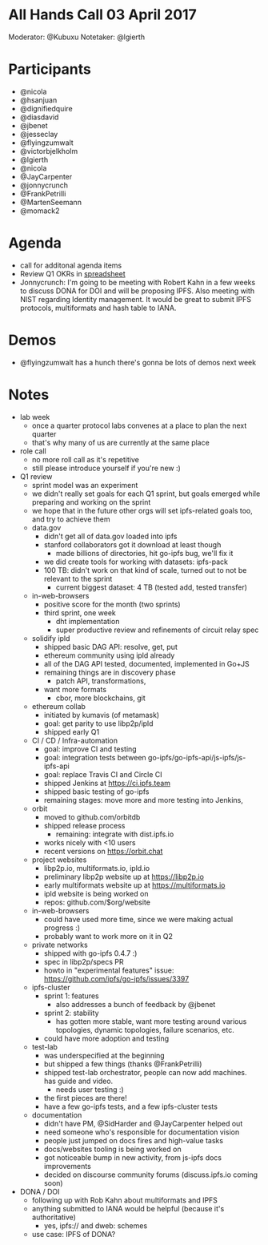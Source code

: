 All Hands Call 03 April 2017
========

Moderator: @Kubuxu
Notetaker: @lgierth

# Participants

- @nicola
- @hsanjuan
- @dignifiedquire
- @diasdavid
- @jbenet
- @jesseclay
- @flyingzumwalt
- @victorbjelkholm
- @lgierth
- @nicola
- @JayCarpenter
- @jonnycrunch
- @FrankPetrilli
- @MartenSeemann
- @momack2

# Agenda

* call for additonal agenda items
* Review Q1 OKRs in [spreadsheet](https://docs.google.com/spreadsheets/d/1oFoWvu8ZSBaJqOjKLDwsoGjsKZTXbI2W33j8IjJBJH8/edit#gid=0)
* Jonnycrunch: I'm going to be meeting with Robert Kahn in a few weeks to discuss DONA for DOI and will be proposing IPFS.  Also meeting with NIST regarding Identity management. It would be great to submit IPFS protocols, multiformats and hash table to IANA. 

# Demos

* @flyingzumwalt has a hunch there's gonna be lots of demos next week

# Notes

- lab week
    - once a quarter protocol labs convenes at a place to plan the next quarter
    - that's why many of us are currently at the same place
- role call
    - no more roll call as it's repetitive
    - still please introduce yourself if you're new :)
- Q1 review
    - sprint model was an experiment
    - we didn't really set goals for each Q1 sprint, but goals emerged while preparing and working on the sprint
    - we hope that in the future other orgs will set ipfs-related goals too, and try to achieve them
    - data.gov
        - didn't get all of data.gov loaded into ipfs
        - stanford collaborators got it download at least though
            - made billions of directories, hit go-ipfs bug, we'll fix it
        - we did create tools for working with datasets: ipfs-pack
        - 100 TB: didn't work on that kind of scale, turned out to not be relevant to the sprint
            - current biggest dataset: 4 TB (tested add, tested transfer)
    - in-web-browsers
        - positive score for the month (two sprints)
        - third sprint, one week
            - dht implementation
            - super productive review and refinements of circuit relay spec
    - solidify ipld
        - shipped basic DAG API: resolve, get, put
        - ethereum community using ipld already
        - all of the DAG API tested, documented, implemented in Go+JS
        - remaining things are in discovery phase
            - patch API, transformations, 
        - want more formats
            - cbor, more blockchains, git
    - ethereum collab
        - initiated by kumavis (of metamask)
        - goal: get parity to use libp2p/ipld
        - shipped early Q1
    - CI / CD / Infra-automation
        - goal: improve CI and testing
        - goal: integration tests between go-ipfs/go-ipfs-api/js-ipfs/js-ipfs-api
        - goal: replace Travis CI and Circle CI
        - shipped Jenkins at https://ci.ipfs.team
        - shipped basic testing of go-ipfs
        - remaining stages: move more and more testing into Jenkins, 
    - orbit
        - moved to github.com/orbitdb
        - shipped release process
            - remaining: integrate with dist.ipfs.io
        - works nicely with <10 users
        - recent versions on https://orbit.chat
    - project websites
        - libp2p.io, multiformats.io, ipld.io
        - preliminary libp2p website up at https://libp2p.io
        - early multiformats website up at https://multiformats.io 
        - ipld website is being worked on
        - repos: github.com/$org/website
    - in-web-browsers
        - could have used more time, since we were making actual progress :)
        - probably want to work more on it in Q2
    - private networks
        - shipped with go-ipfs 0.4.7 :)
        - spec in libp2p/specs PR
        - howto in "experimental features" issue: https://github.com/ipfs/go-ipfs/issues/3397
    - ipfs-cluster
        - sprint 1: features
            - also addresses a bunch of feedback by @jbenet
        - sprint 2: stability
            - has gotten more stable, want more testing around various topologies, dynamic topologies, failure scenarios, etc.
        - could have more adoption and testing
    - test-lab
        - was underspecified at the beginning
        - but shipped a few things (thanks @FrankPetrilli)
        - shipped test-lab orchestrator, people can now add machines. has guide and video.
            - needs user testing :)
        - the first pieces are there!
        - have a few go-ipfs tests, and a few ipfs-cluster tests
    - documentation
        - didn't have PM, @SidHarder and @JayCarpenter helped out
        - need someone who's responsible for documentation vision
        - people just jumped on docs fires and high-value tasks
        - docs/websites tooling is being worked on
        - got noticeable bump in new activity, from js-ipfs docs improvements
        - decided on discourse community forums (discuss.ipfs.io coming soon)
- DONA / DOI
    - following up with Rob Kahn about multiformats and IPFS
    - anything submitted to IANA would be helpful (because it's authoritative)
        - yes, ipfs:// and dweb: schemes
    - use case: IPFS of DONA?













